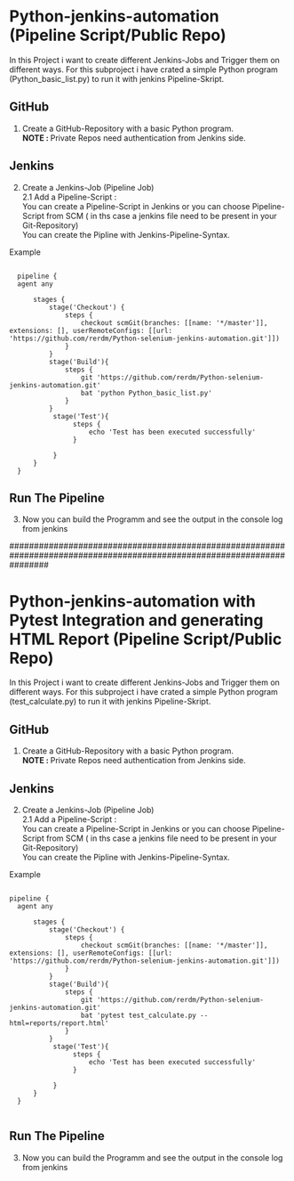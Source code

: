 # Python-jenkins-automation (Pipeline Script/Public Repo)

In this Project i want to create different Jenkins-Jobs and Trigger them on different ways.
For this subproject i have crated a simple Python program (Python_basic_list.py) to run it with jenkins Pipeline-Skript.

## GitHub
1. Create a GitHub-Repository with a basic Python program.<b><br>NOTE : </b>Private Repos need authentication from Jenkins side.
## Jenkins
2. Create a Jenkins-Job (Pipeline Job) <br>
2.1 Add a Pipeline-Script :<br>You can create a Pipeline-Script in Jenkins or you can choose Pipeline-Script from SCM ( in ths case a jenkins file need to be present in your Git-Repository)<br>
You can create the Pipline with Jenkins-Pipeline-Syntax.

Example
````

  pipeline {
  agent any
  
      stages {
          stage('Checkout') {
              steps {
                  checkout scmGit(branches: [[name: '*/master']], extensions: [], userRemoteConfigs: [[url: 'https://github.com/rerdm/Python-selenium-jenkins-automation.git']])
              }
          }
          stage('Build'){
              steps {
                  git 'https://github.com/rerdm/Python-selenium-jenkins-automation.git'
                  bat 'python Python_basic_list.py'
              }
          }
           stage('Test'){
                steps {
                    echo 'Test has been executed successfully'
                }
               
           }
      }
  }

````

## Run The Pipeline

3. Now you can build the Programm and see the output in the console log from jenkins

########################################################################################################################

# Python-jenkins-automation with Pytest Integration and generating HTML Report (Pipeline Script/Public Repo)

In this Project i want to create different Jenkins-Jobs and Trigger them on different ways.
For this subproject i have crated a simple Python program (test_calculate.py) to run it with jenkins Pipeline-Skript.

## GitHub
1. Create a GitHub-Repository with a basic Python program.<b><br>NOTE : </b>Private Repos need authentication from Jenkins side.
## Jenkins
2. Create a Jenkins-Job (Pipeline Job) <br>
   2.1 Add a Pipeline-Script :<br>You can create a Pipeline-Script in Jenkins or you can choose Pipeline-Script from SCM ( in ths case a jenkins file need to be present in your Git-Repository)<br>
   You can create the Pipline with Jenkins-Pipeline-Syntax.

Example
````

pipeline {
  agent any
  
      stages {
          stage('Checkout') {
              steps {
                  checkout scmGit(branches: [[name: '*/master']], extensions: [], userRemoteConfigs: [[url: 'https://github.com/rerdm/Python-selenium-jenkins-automation.git']])
              }
          }
          stage('Build'){
              steps {
                  git 'https://github.com/rerdm/Python-selenium-jenkins-automation.git'
                  bat 'pytest test_calculate.py --html=reports/report.html'
              }
          }
           stage('Test'){
                steps {
                    echo 'Test has been executed successfully'
                }
               
           }
      }
  }


````

## Run The Pipeline

3. Now you can build the Programm and see the output in the console log from jenkins